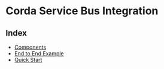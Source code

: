 # Corda Service Bus Integration

## Index 

* [Components](Components.md)
* [End to End Example](EndToEndExample.md)
* [Quick Start](QuickStart.md)






